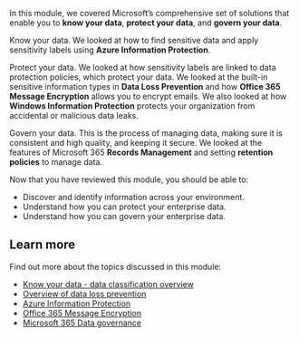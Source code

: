 In this module, we covered Microsoft’s comprehensive set of solutions that enable you to **know your data**, **protect your data**, and **govern your data**.

Know your data. We looked at how to find sensitive data and apply sensitivity labels using **Azure Information Protection**.

Protect your data. We looked at how sensitivity labels are linked to data protection policies, which protect your data. We looked at the built-in sensitive information types in **Data Loss Prevention** and how **Office 365 Message Encryption** allows you to encrypt emails. We also looked at how **Windows Information Protection** protects your organization from accidental or malicious data leaks.

Govern your data. This is the process of managing data, making sure it is consistent and high quality, and keeping it secure. We looked at the features of Microsoft 365 **Records Management** and setting **retention policies** to manage data.

Now that you have reviewed this module, you should be able to:

- Discover and identify information across your environment.
- Understand how you can protect your enterprise data.
- Understand how you can govern your enterprise data.

## Learn more

Find out more about the topics discussed in this module:

- [Know your data - data classification overview](https://docs.microsoft.com/microsoft-365/compliance/data-classification-overview?view=o365-worldwide)
- [Overview of data loss prevention](https://docs.microsoft.com/microsoft-365/compliance/data-loss-prevention-policies?view=o365-worldwide)
- [Azure Information Protection](https://azure.microsoft.com/services/information-protection/)
- [Office 365 Message Encryption](https://docs.microsoft.com/microsoft-365/compliance/ome?view=o365-worldwide)
- [Microsoft 365 Data governance](https://docs.microsoft.com/microsoft-365/compliance/manage-information-governance?view=o365-worldwide)
